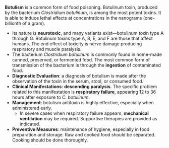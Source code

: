 **Botulism** is a common form of food poisoning. Botulinum toxin, produced by the bacterium *Clostridium botulinum*, is among the most potent toxins. It is able to induce lethal effects at concentrations in the nanograms (one-billionth of a gram).
- Its nature is **neurotoxic**, and many variants exist—botulinum toxin type A through G. Botulinum toxins type A, B, E, and F are those that affect humans. The end effect of toxicity is nerve damage producing respiratory and muscle paralysis.
- The bacterium *Clostridium botulinum* is commonly found in home-made canned, preserved, or fermented food. The most common form of transmission of the bacterium is through the **ingestion** of contaminated food.
- **Diagnostic Evaluation**: a diagnosis of botulism is made after the observation of the toxin in the serum, stool, or consumed food.
- **Clinical Manifestations**: **descending paralysis**. The specific problem related to this manifestation is **respiratory failure**, appearing 12 to 36 hours after exposure to *C. botulinum*.
- **Management**: botulism antitoxin is highly effective, especially when administered early.
	- In severe cases when respiratory failure appears, **mechanical ventilation** may be required. Supportive therapies are provided as indicated.
- **Preventive Measures**: maintenance of hygiene, especially in food preparation and storage. Raw and cooked food should be separated. Cooking should be done thoroughly.